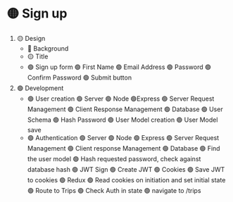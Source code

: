 # 🟡 Sign up #

1. 🟡 Design
    * 🔴 Background
    * 🟡 Title
    * 🟢 Sign up form
        🟢 First Name
        🟢 Email Address
        🟢 Password
        🟢 Confirm Password
        🟢 Submit button
2. 🟢 Development
    * 🟢 User creation
        🟢 Server
            🟢 Node
            🟢Express
            🟢 Server Request Management
            🟢 Client Response Management
        🟢 Database
            🟢 User Schema
            🟢 Hash Password
            🟢 User Model creation
            🟢 User Model save
    * 🟢 Authentication
        🟢 Server
            🟢 Node
            🟢 Express
            🟢 Server Request Management
            🟢 Client response Management
        🟢 Database
            🟢 Find the user model
            🟢 Hash requested password, check against database hash
        🟢 JWT Sign
            🟢 Create JWT
        🟢 Cookies
            🟢 Save JWT to cookies
        🟢 Redux
            🟢 Read cookies on initiation and set initial state
        🟢 Route to Trips
            🟢 Check Auth in state
            🟢 navigate to /trips